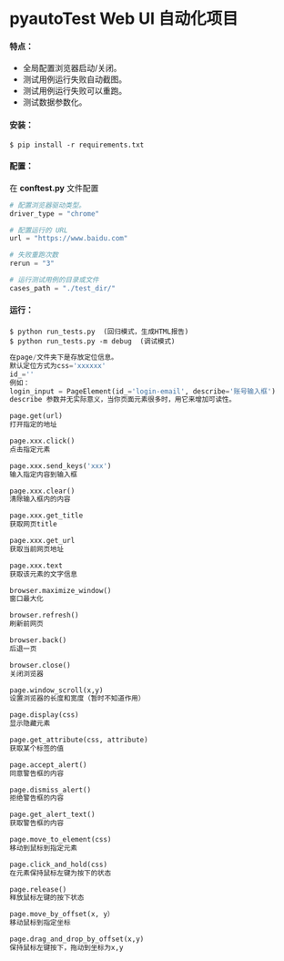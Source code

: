 # pyautoTest Web UI 自动化项目

#### 特点：

* 全局配置浏览器启动/关闭。
* 测试用例运行失败自动截图。
* 测试用例运行失败可以重跑。
* 测试数据参数化。

#### 安装：

```shell
$ pip install -r requirements.txt
```

#### 配置：

在 __conftest.py__ 文件配置

```python
# 配置浏览器驱动类型。
driver_type = "chrome"

# 配置运行的 URL
url = "https://www.baidu.com"

# 失败重跑次数
rerun = "3"

# 运行测试用例的目录或文件
cases_path = "./test_dir/"
```

#### 运行：

```shell
$ python run_tests.py  (回归模式，生成HTML报告)
$ python run_tests.py -m debug  (调试模式)
```

```python
在page/文件夹下是存放定位信息。
默认定位方式为css='xxxxxx'
id_=''
例如：
login_input = PageElement(id_='login-email', describe='账号输入框')
describe 参数并无实际意义，当你页面元素很多时，用它来增加可读性。

page.get(url)
打开指定的地址

page.xxx.click()
点击指定元素

page.xxx.send_keys('xxx')
输入指定内容到输入框

page.xxx.clear()
清除输入框内的内容

page.xxx.get_title
获取网页title

page.xxx.get_url
获取当前网页地址

page.xxx.text
获取该元素的文字信息

browser.maximize_window()
窗口最大化

browser.refresh()
刷新前网页

browser.back()
后退一页

browser.close()
关闭浏览器

page.window_scroll(x,y)
设置浏览器的长度和宽度（暂时不知道作用）

page.display(css)
显示隐藏元素

page.get_attribute(css, attribute)
获取某个标签的值

page.accept_alert()
同意警告框的内容

page.dismiss_alert()
拒绝警告框的内容

page.get_alert_text()
获取警告框的内容

page.move_to_element(css)
移动到鼠标到指定元素

page.click_and_hold(css)
在元素保持鼠标左键为按下的状态

page.release()
释放鼠标左键的按下状态

page.move_by_offset(x, y）
移动鼠标到指定坐标

page.drag_and_drop_by_offset(x,y)
保持鼠标左键按下，拖动到坐标为x,y







```
